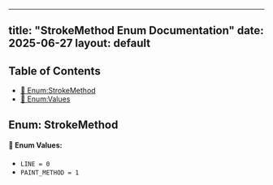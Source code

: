 <!-- Formatted by A³BS formatter.py -->
<!-- Generated by A³BS document.py -->
---
title: "StrokeMethod Enum Documentation"
date: 2025-06-27
layout: default
---

## Table of Contents
- [🔧 Enum:StrokeMethod](#enum-strokemethod)
- [🔧 Enum:Values](#enum-values)
## Enum: StrokeMethod
#### 📝 Enum Values:
<a name="enum-values"></a>
  - `LINE = 0`
  - `PAINT_METHOD = 1`
